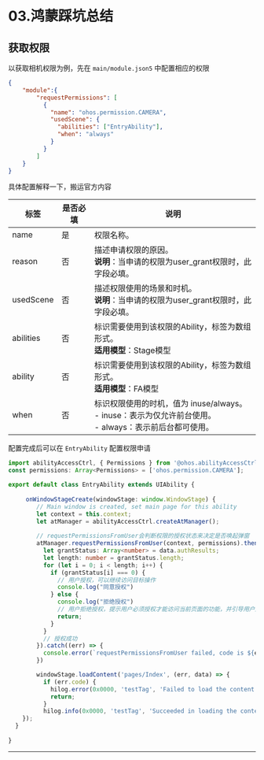 # 03.鸿蒙踩坑总结

## 获取权限

以获取相机权限为例，先在 `main/module.json5` 中配置相应的权限

```json
{
    "module":{
        "requestPermissions": [
          {
            "name": "ohos.permission.CAMERA",
            "usedScene": {
              "abilities": ["EntryAbility"],
              "when": "always"
            }
          }
        ]
    }
}
```

具体配置解释一下，搬运官方内容

| 标签      | 是否必填 | 说明                                                         |
| --------- | -------- | ------------------------------------------------------------ |
| name      | 是       | 权限名称。                                                   |
| reason    | 否       | 描述申请权限的原因。<br />**说明**：当申请的权限为user_grant权限时，此字段必填。 |
| usedScene | 否       | 描述权限使用的场景和时机。<br />**说明**：当申请的权限为user_grant权限时，此字段必填。 |
| abilities | 否       | 标识需要使用到该权限的Ability，标签为数组形式。<br />**适用模型**：Stage模型 |
| ability   | 否       | 标识需要使用到该权限的Ability，标签为数组形式。<br />**适用模型**：FA模型 |
| when      | 否       | 标识权限使用的时机，值为 inuse/always。<br />- inuse：表示为仅允许前台使用。<br />- always：表示前后台都可使用。 |

配置完成后可以在 `EntryAbility` 配置权限申请

```ts
import abilityAccessCtrl, { Permissions } from '@ohos.abilityAccessCtrl';
const permissions: Array<Permissions> = ['ohos.permission.CAMERA'];

export default class EntryAbility extends UIAbility {
    
     onWindowStageCreate(windowStage: window.WindowStage) {
        // Main window is created, set main page for this ability
        let context = this.context;
        let atManager = abilityAccessCtrl.createAtManager();
         
        // requestPermissionsFromUser会判断权限的授权状态来决定是否唤起弹窗
        atManager.requestPermissionsFromUser(context, permissions).then((data) => {
          let grantStatus: Array<number> = data.authResults;
          let length: number = grantStatus.length;
          for (let i = 0; i < length; i++) {
            if (grantStatus[i] === 0) {
              // 用户授权，可以继续访问目标操作
              console.log("同意授权")
            } else {
              console.log("拒绝授权")
              // 用户拒绝授权，提示用户必须授权才能访问当前页面的功能，并引导用户到系统设置中打开相应的权限
              return;
            }
          }
          // 授权成功
        }).catch((err) => {
          console.error(`requestPermissionsFromUser failed, code is ${err.code}, message is ${err.message}`);
        })

        windowStage.loadContent('pages/Index', (err, data) => {
          if (err.code) {
            hilog.error(0x0000, 'testTag', 'Failed to load the content. Cause: %{public}s', JSON.stringify(err) ?? '');
            return;
          }
          hilog.info(0x0000, 'testTag', 'Succeeded in loading the content. Data: %{public}s', JSON.stringify(data) ?? '');
    });
  }
    
}
```

---





